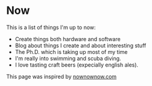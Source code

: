 # Now

This is a list of things I'm up to now:

* Create things both hardware and software
* Blog about things I create and about interesting stuff
* The Ph.D. which is taking up most of my time
* I'm really into swimming and scuba diving.
* I love tasting craft beers (expecially english ales).

This page was inspired by [nownownow.com](http://nownownow.com)
